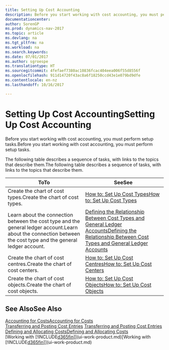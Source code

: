 ```yaml
---
title: Setting Up Cost Accounting
description: Before you start working with cost accounting, you must perform setup tasks.
documentationcenter: 
author: SorenGP
ms.prod: dynamics-nav-2017
ms.topic: article
ms.devlang: na
ms.tgt_pltfrm: na
ms.workload: na
ms.search.keywords: 
ms.date: 07/01/2017
ms.author: sgroespe
ms.translationtype: HT
ms.sourcegitcommit: 4fefaef7380ac10836fcac404eea006f55d8556f
ms.openlocfilehash: 911d14720f43ac8a6f18250ccd43e1e079bd9dfe
ms.contentlocale: en-nz
ms.lasthandoff: 10/16/2017

---
```

# <a name="setting-up-cost-accounting"></a><span data-ttu-id="bef71-103">Setting Up Cost Accounting</span><span class="sxs-lookup"><span data-stu-id="bef71-103">Setting Up Cost Accounting</span></span>
<span data-ttu-id="bef71-104">Before you start working with cost accounting, you must perform setup tasks.</span><span class="sxs-lookup"><span data-stu-id="bef71-104">Before you start working with cost accounting, you must perform setup tasks.</span></span>  

 <span data-ttu-id="bef71-105">The following table describes a sequence of tasks, with links to the topics that describe them.</span><span class="sxs-lookup"><span data-stu-id="bef71-105">The following table describes a sequence of tasks, with links to the topics that describe them.</span></span>

|<span data-ttu-id="bef71-106">To</span><span class="sxs-lookup"><span data-stu-id="bef71-106">To</span></span>|<span data-ttu-id="bef71-107">See</span><span class="sxs-lookup"><span data-stu-id="bef71-107">See</span></span>|  
|--------|---------|  
|<span data-ttu-id="bef71-108">Create the chart of cost types.</span><span class="sxs-lookup"><span data-stu-id="bef71-108">Create the chart of cost types.</span></span>|[<span data-ttu-id="bef71-109">How to: Set Up Cost Types</span><span class="sxs-lookup"><span data-stu-id="bef71-109">How to: Set Up Cost Types</span></span>](finance-how-to-set-up-cost-types.md)|  
|<span data-ttu-id="bef71-110">Learn about the connection between the cost type and the general ledger account.</span><span class="sxs-lookup"><span data-stu-id="bef71-110">Learn about the connection between the cost type and the general ledger account.</span></span>|[<span data-ttu-id="bef71-111">Defining the Relationship Between Cost Types and General Ledger Accounts</span><span class="sxs-lookup"><span data-stu-id="bef71-111">Defining the Relationship Between Cost Types and General Ledger Accounts</span></span>](finance-defining-the-relationship-between-cost-types-and-general-ledger-accounts.md)|  
|<span data-ttu-id="bef71-112">Create the chart of cost centres.</span><span class="sxs-lookup"><span data-stu-id="bef71-112">Create the chart of cost centers.</span></span>|[<span data-ttu-id="bef71-113">How to: Set Up Cost Centres</span><span class="sxs-lookup"><span data-stu-id="bef71-113">How to: Set Up Cost Centers</span></span>](finance-how-to-set-up-cost-centers.md)|  
|<span data-ttu-id="bef71-114">Create the chart of cost objects.</span><span class="sxs-lookup"><span data-stu-id="bef71-114">Create the chart of cost objects.</span></span>|[<span data-ttu-id="bef71-115">How to: Set Up Cost Objects</span><span class="sxs-lookup"><span data-stu-id="bef71-115">How to: Set Up Cost Objects</span></span>](finance-how-to-set-up-cost-objects.md)|  

## <a name="see-also"></a><span data-ttu-id="bef71-116">See Also</span><span class="sxs-lookup"><span data-stu-id="bef71-116">See Also</span></span>  
[<span data-ttu-id="bef71-117">Accounting for Costs</span><span class="sxs-lookup"><span data-stu-id="bef71-117">Accounting for Costs</span></span>](finance-manage-cost-accounting.md)  
<span data-ttu-id="bef71-118">[Transferring and Posting Cost Entries](finance-transfer-and-post-cost-entries.md) </span><span class="sxs-lookup"><span data-stu-id="bef71-118">[Transferring and Posting Cost Entries](finance-transfer-and-post-cost-entries.md) </span></span>  
[<span data-ttu-id="bef71-119">Defining and Allocating Costs</span><span class="sxs-lookup"><span data-stu-id="bef71-119">Defining and Allocating Costs</span></span>](finance-define-and-allocate-costs.md)  
<span data-ttu-id="bef71-120">[Working with [!INCLUDE[d365fin](includes/d365fin_md.md)]](ui-work-product.md)</span><span class="sxs-lookup"><span data-stu-id="bef71-120">[Working with [!INCLUDE[d365fin](includes/d365fin_md.md)]](ui-work-product.md)</span></span>

